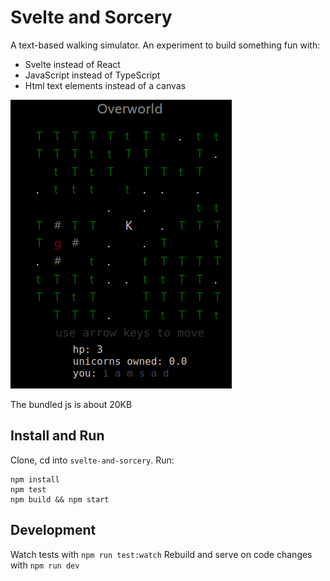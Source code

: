 # Svelte and Sorcery

A text-based walking simulator. An experiment to build something fun with:

- Svelte instead of React
- JavaScript instead of TypeScript
- Html text elements instead of a canvas

![game screenshot](https://raw.githubusercontent.com/alexjmu/svelte-and-sorcery/master/screenshot.png)

The bundled js is about 20KB

## Install and Run

Clone, cd into `svelte-and-sorcery`. Run:

```
npm install
npm test
npm build && npm start
```

## Development

Watch tests with `npm run test:watch`
Rebuild and serve on code changes with `npm run dev`
